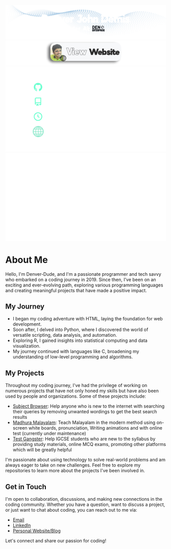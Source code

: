 

![Stat1](https://raw.githubusercontent.com/Denver-Dude/Denver-Dude/refs/heads/main/0-profile-details%20(1).svg)
[![Stat4](https://raw.githubusercontent.com/Denver-Dude/Denver-Dude/refs/heads/main/0-profile-details-svg.svg)](https://den-enterprise.github.io/Denver/)
![Stat2](https://raw.githubusercontent.com/Denver-Dude/Denver-Dude/refs/heads/main/1-repos-per-language.svg)
![Stat3](https://raw.githubusercontent.com/Denver-Dude/Denver-Dude/refs/heads/main/2-most-commit-language.svg)

<!---
**Denver-Dude/Denver-Dude** is a ✨ _special_ ✨ repository because its `README.md` (this file) appears on your GitHub profile.

Here are some ideas to get you started:

- 🔭 I’m currently working on ...
- 🌱 I’m currently learning ...
- 👯 I’m looking to collaborate on ...
- 🤔 I’m looking for help with ...
- 💬 Ask me about ...
- 📫 How to reach me: ...
- 😄 Pronouns: ...
- ⚡ Fun fact: ...
-->


# About Me

Hello, I'm Denver-Dude, and I'm a passionate programmer and tech savvy who embarked on a coding journey in 2019. Since then, I've been on an exciting and ever-evolving path, exploring various programming languages and creating meaningful projects that have made a positive impact.

## My Journey

- I began my coding adventure with HTML, laying the foundation for web development.
- Soon after, I delved into Python, where I discovered the world of versatile scripting, data analysis, and automation.
- Exploring R, I gained insights into statistical computing and data visualization.
- My journey continued with languages like C, broadening my understanding of low-level programming and algorithms.

## My Projects

Throughout my coding journey, I've had the privilege of working on numerous projects that have not only honed my skills but have also been used by people and organizations. Some of these projects include:

- [Subject Browser](https://denver-gvis.github.io/Subject-Browser/): Help anyone who is new to the internet with searching their queries by removing unwanted wordings to get the best search results
- [Madhura Malayalam](https://sites.google.com/view/madhura-malayalam): Teach Malayalam in the modern method using on-screen white boards, pronunciation, Writing animations and with online test (currently under maintenance)
- [Test Gangster](https://den-enterprise.github.io/test-gangster/): Help IGCSE students who are new to the syllabus by providing study materials, online MCQ exams, promoting other platforms which will be greatly helpful

I'm passionate about using technology to solve real-world problems and am always eager to take on new challenges. Feel free to explore my repositories to learn more about the projects I've been involved in.

## Get in Touch

I'm open to collaboration, discussions, and making new connections in the coding community. Whether you have a question, want to discuss a project, or just want to chat about coding, you can reach out to me via:

- [Email](mailto:denverjdemis@gmail.com)
- [LinkedIn](https://www.linkedin.com/in/denver-john-demis/)
- [Personal Website/Blog](https://tinyurl.com/Denver-dude)

Let's connect and share our passion for coding!

